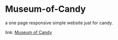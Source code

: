 # Museum-of-Candy
a one page responsive simple website just for candy.


link: [Museum of Candy](zynozin.xyz/candy/)
